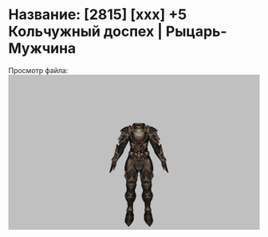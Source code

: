 # Название: [2815] [xxx] +5 Кольчужный доспех | Рыцарь-Мужчина

Просмотр файла:
![p000006.png](p000006.png)
